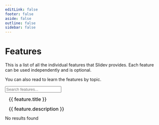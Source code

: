 ```yaml
---
editLink: false
footer: false
aside: false
outline: false
sidebar: false
---
```


<script setup lang="ts">
import { computed, ref } from 'vue'
import { withBase } from 'vitepress'
import { data as features } from './index.data'

const search = ref('')
const filteredFeatures = computed(() => {
  const s = search.value.toLowerCase().trim()
  if (!s) return features
  return Object.values(features).filter(feature => feature.title.toLowerCase().includes(s) || feature.description.toLowerCase().includes(s))
})
</script>

# Features

This is a list of all the individual features that Slidev provides. Each feature can be used independently and is optional.

You can also read <LinkInline link="guide/index" /> to learn the features by topic.

<div class="flex items-center mt-6 pl-1">
  <input v-model="search" type="search" placeholder="Search features..." class="input" />
</div>

<div class="features-grid mt-4">
  <a v-for="feature in filteredFeatures" :key="feature.id" :href="withBase(feature.link)">
    <div>
      <div font-bold text-wrap> {{ feature.title }} </div>
      <div h-20 text-wrap leading-5 op-80 pt-1 overflow-hidden text-sm> {{ feature.description }} </div>
    </div>
  </a>
</div>
<div v-if="filteredFeatures.length === 0" class="w-full text-center text-gray-500">
  No results found
</div>

<style scoped>
.features-grid {
  display: grid;
  grid-gap: 1rem;
  grid-template-columns: repeat(auto-fill, minmax(200px, 1fr));
}

.features-grid > a {
  display: block;
  border-radius: 6px;
  padding: 6px 12px;
  line-height: 32px;
  font-size: 16px;
  font-weight: 500;
  color: var(--vp-c-text-1);
  white-space: nowrap;
  text-decoration: none;
  transition: background-color 0.25s, color 0.25s;
  background-color: var(--vp-c-default-soft);
}

.features-grid > a:hover {
  color: var(--vp-c-brand-1);
  background-color: var(--vp-c-default-3);
}
</style>

<style>
.content {
  max-width: 72vw !important;
}
</style>

<style>
:root {
  overflow-y: scroll;
}
</style>
